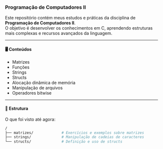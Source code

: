 ### Programação de Computadores II

Este repositório contém meus estudos e práticas da disciplina de **Programação de Computadores II**.<br>
O objetivo é desenvolver os conhecimentos em C, aprendendo estruturas mais complexas e recursos avançados da linguagem.

---

#### 🖥️ Conteúdos

- Matrizes  
- Funções  
- Strings  
- Structs  
- Alocação dinâmica de memória  
- Manipulação de arquivos  
- Operadores bitwise  

---
#### 📂 Estrutura 
O que foi visto até agora:
```bash
/
├── matrizes/             # Exercícios e exemplos sobre matrizes
├── strings/              # Manipulação de cadeias de caracteres
└── structs/              # Definição e uso de structs
